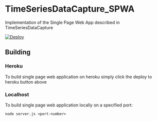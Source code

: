 # TimeSeriesDataCapture_SPWA
Implementation of the Single Page Web App described in TimeSeriesDataCapture 

[![Deploy](https://www.herokucdn.com/deploy/button.svg)](https://heroku.com/deploy)

## Building
### Heroku
To build single page web application on heroku simply click the deploy to heroku button above

### Localhost
To build single page web application locally on a specified port:

```
node server.js <port-number>
```
